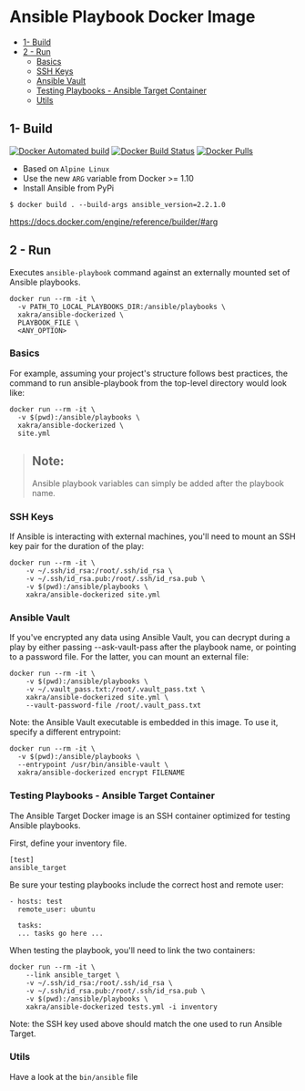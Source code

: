 # Ansible Playbook Docker Image

<!-- MarkdownTOC -->

- [1- Build](#1--build)
- [2 - Run](#2---run)
  - [Basics](#basics)
  - [SSH Keys](#ssh-keys)
  - [Ansible Vault](#ansible-vault)
  - [Testing Playbooks - Ansible Target Container](#testing-playbooks---ansible-target-container)
  - [Utils](#utils)

<!-- /MarkdownTOC -->



## 1- Build

[![Docker Automated build](https://img.shields.io/docker/automated/xakra/ansible-dockerizes.svg)]()
[![Docker Build Status](https://img.shields.io/docker/build/xakra/ansible-dockerized.svg)]()
[![Docker Pulls](https://img.shields.io/docker/pulls/xakra/ansible-dockerized.svg)]()


* Based on `Alpine Linux`
* Use the new `ARG` variable from Docker >= 1.10
* Install Ansible from PyPi


```
$ docker build . --build-args ansible_version=2.2.1.0
```


https://docs.docker.com/engine/reference/builder/#arg



## 2 - Run

Executes `ansible-playbook` command against an externally mounted set of Ansible playbooks.

```
docker run --rm -it \
  -v PATH_TO_LOCAL_PLAYBOOKS_DIR:/ansible/playbooks \
  xakra/ansible-dockerized \
  PLAYBOOK_FILE \
  <ANY_OPTION>
```



### Basics

For example, assuming your project's structure follows best practices, the command to run ansible-playbook from the top-level directory would look like:

```
docker run --rm -it \
  -v $(pwd):/ansible/playbooks \
  xakra/ansible-dockerized \
  site.yml
```

> Note:
> --
> Ansible playbook variables can simply be added after the playbook name.



### SSH Keys

If Ansible is interacting with external machines, you'll need to mount an SSH key pair for the duration of the play:

```
docker run --rm -it \
    -v ~/.ssh/id_rsa:/root/.ssh/id_rsa \
    -v ~/.ssh/id_rsa.pub:/root/.ssh/id_rsa.pub \
    -v $(pwd):/ansible/playbooks \
    xakra/ansible-dockerized site.yml
```


### Ansible Vault

If you've encrypted any data using Ansible Vault, you can decrypt during a play by either passing --ask-vault-pass after the playbook name, or pointing to a password file. For the latter, you can mount an external file:

```
docker run --rm -it \
    -v $(pwd):/ansible/playbooks \
    -v ~/.vault_pass.txt:/root/.vault_pass.txt \
    xakra/ansible-dockerized site.yml \
    --vault-password-file /root/.vault_pass.txt
```

Note: the Ansible Vault executable is embedded in this image. To use it, specify a different entrypoint:

```
docker run --rm -it \
  -v $(pwd):/ansible/playbooks \
  --entrypoint /usr/bin/ansible-vault \
  xakra/ansible-dockerized encrypt FILENAME
```


### Testing Playbooks - Ansible Target Container

The Ansible Target Docker image is an SSH container optimized for testing Ansible playbooks.

First, define your inventory file.

```
[test]
ansible_target
```

Be sure your testing playbooks include the correct host and remote user:

```
- hosts: test
  remote_user: ubuntu

  tasks:
  ... tasks go here ...
```

When testing the playbook, you'll need to link the two containers:

```
docker run --rm -it \
    --link ansible_target \
    -v ~/.ssh/id_rsa:/root/.ssh/id_rsa \
    -v ~/.ssh/id_rsa.pub:/root/.ssh/id_rsa.pub \
    -v $(pwd):/ansible/playbooks \
    xakra/ansible-dockerized tests.yml -i inventory
```

Note: the SSH key used above should match the one used to run Ansible Target.


### Utils

Have a look at the `bin/ansible` file
